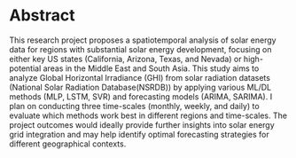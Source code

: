 # Abstract

This research project proposes a spatiotemporal analysis of solar energy data for regions with substantial solar energy development, focusing on either key US states (California, Arizona, Texas, and Nevada) or high-potential areas in the Middle East and South Asia. This study aims to analyze Global Horizontal Irradiance (GHI) from solar radiation datasets (National Solar Radiation Database(NSRDB)) by applying various ML/DL methods (MLP, LSTM, SVR) and forecasting models (ARIMA, SARIMA). I plan on conducting three time-scales (monthly, weekly, and daily) to evaluate which methods work best in different regions and time-scales. The project outcomes would ideally provide further insights into solar energy grid integration and may help identify optimal forecasting strategies for different geographical contexts. 